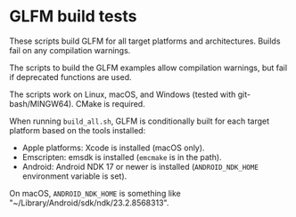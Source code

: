 # GLFM build tests

These scripts build GLFM for all target platforms and architectures. Builds fail on any compilation warnings.

The scripts to build the GLFM examples allow compilation warnings, but fail if deprecated functions are used.

The scripts work on Linux, macOS, and Windows (tested with git-bash/MINGW64). CMake is required.

When running `build_all.sh`, GLFM is conditionally built for each target platform based on the tools installed:

* Apple platforms: Xcode is installed (macOS only).
* Emscripten: emsdk is installed (`emcmake` is in the path).
* Android: Android NDK 17 or newer is installed (`ANDROID_NDK_HOME` environment variable is set).

On macOS, `ANDROID_NDK_HOME` is something like "~/Library/Android/sdk/ndk/23.2.8568313".
